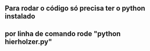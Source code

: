 ## Para rodar o código só precisa ter o python instalado
## por linha de comando rode "python hierholzer.py"